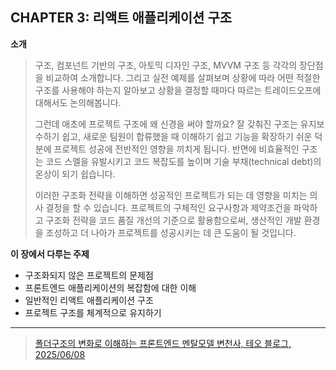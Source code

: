 ## CHAPTER 3: 리액트 애플리케이션 구조

**소개**

> 구조, 컴포넌트 기반의 구조, 아토믹 디자인 구조, MVVM 구조 등 각각의 장단점을 비교하여 소개합니다. 그리고 실전 예제를 살펴보며 상황에 따라 어떤 적절한 구조를 사용해야 하는지 알아보고 상황을 결정할 때마다 따르는 트레이드오프에 대해서도 논의해봅니다.
>
> 그런데 애초에 프로젝트 구조에 왜 신경을 써야 할까요? 잘 갖춰진 구조는 유지보수하기 쉽고, 새로운 팀원이 합류했을 때 이해하기 쉽고 기능을 확장하기 쉬운 덕분에 프로젝트 성공에 전반적인 영향을 끼치게 됩니다. 반면에 비효율적인 구조는 코드 스멜을 유발시키고 코드 복잡도를 높이며 기술 부채(technical debt)의 온상이 되기 쉽습니다.
>
> 이러한 구조화 전략을 이해하면 성공적인 프로젝트가 되는 데 영향을 미치는 의사 결정을 할 수 있습니다. 프로젝트의 구체적인 요구사항과 제약조건을 파악하고 구조화 전략을 코드 품질 개선의 기준으로 활용함으로써, 생산적인 개발 환경을 조성하고 더 나아가 프로젝트를 성공시키는 데 큰 도움이 될 것입니다.

**이 장에서 다루는 주제**

- 구조화되지 않은 프로젝트의 문제점
- 프론트엔드 애플리케이션의 복잡함에 대한 이해
- 일반적인 리액트 애플리케이션 구조
- 프로젝트 구조를 체계적으로 유지하기

---

> [폴더구조의 변화로 이해하는 프론트엔드 멘탈모델 변천사, 테오 블로그, 2025/06/08](https://velog.io/@teo/folder-structure)
